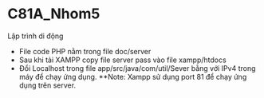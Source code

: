 # C81A_Nhom5
Lập trình di động
- File code PHP nằm trong file doc/server
- Sau khi tải XAMPP copy file server pass vào file xampp/htdocs
- Đổi Localhost trong file app/src/java/com/util/Sever bằng với IPv4 trong máy để chạy ứng dụng.
**Note: Xampp sử dụng port 81 để chạy ứng dụng trên server.

